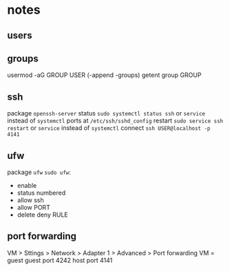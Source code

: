 # notes

## users

## groups

usermod -aG GROUP USER (-append -groups)
getent group GROUP

## ssh

package `openssh-server`
status `sudo systemctl status ssh` or `service` instead of `systemctl`
ports at `/etc/ssh/sshd_config`
restart `sudo service ssh restart` or `service` instead of `systemctl`
connect `ssh USER@localhost -p 4141`

## ufw

package `ufw`
`sudo ufw`:
- enable
- status numbered
- allow ssh
- allow PORT
- delete deny RULE

## port forwarding

VM > Sttings > Network > Adapter 1 > Advanced > Port forwarding
VM = guest
guest port 4242
host port 4141
